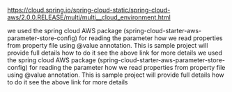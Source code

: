 https://cloud.spring.io/spring-cloud-static/spring-cloud-aws/2.0.0.RELEASE/multi/multi__cloud_environment.html

we used the spring cloud AWS package (spring-cloud-starter-aws-parameter-store-config) for reading the parameter how we read properties from property file using @value annotation. This is sample project will provide full details how to do it see the above link for more details we used the spring cloud AWS package (spring-cloud-starter-aws-parameter-store-config) for reading the parameter how we read properties from property file using @value annotation. This is sample project will provide full details how to do it see the above link for more details
